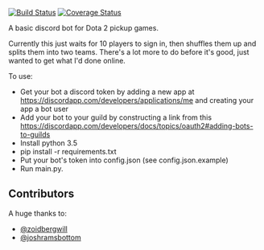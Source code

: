 [![Build Status](https://travis-ci.org/veryhappythings/discord-gather.svg?branch=master)](https://travis-ci.org/veryhappythings/discord-gather) [![Coverage Status](https://coveralls.io/repos/github/veryhappythings/discord-gather/badge.svg?branch=master)](https://coveralls.io/github/veryhappythings/discord-gather?branch=master)


A basic discord bot for Dota 2 pickup games.

Currently this just waits for 10 players to sign in, then shuffles them up
and splits them into two teams. There's a lot more to do before it's good,
just wanted to get what I'd done online.

To use:

* Get your bot a discord token by adding a new app at https://discordapp.com/developers/applications/me and creating your app a bot user
* Add your bot to your guild by constructing a link from this https://discordapp.com/developers/docs/topics/oauth2#adding-bots-to-guilds
* Install python 3.5
* pip install -r requirements.txt
* Put your bot's token into config.json (see config.json.example)
* Run main.py.

## Contributors

A huge thanks to:

* [@zoidbergwill](https://github.com/zoidbergwill)
* [@joshramsbottom](https://github.com/joshramsbottom)
